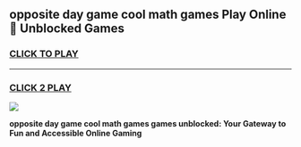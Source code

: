 
## opposite day game cool math games Play Online 👋 Unblocked Games
<h3>
<a href="https://news.freeplayer.one?title=opposite_day_game_cool_math_games&ref=17CMG">CLICK TO PLAY</a></h3>
<hr>

<h3>
<a href="https://news.freeplayer.one?title=opposite_day_game_cool_math_games&ref=17CMG">CLICK 2 PLAY</a>
  
</h3>

<a href="https://news.freeplayer.one?title=opposite_day_game_cool_math_games&ref=17CMG/"><img src="https://clearcache.store/games.png"></a>


**opposite day game cool math games games unblocked: Your Gateway to Fun and Accessible Online Gaming**
